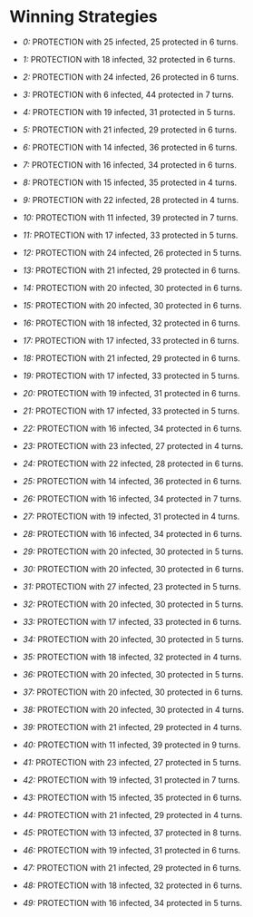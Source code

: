 # Winning Strategies

* _0:_ PROTECTION with 25 infected, 25 protected in 6 turns.


* _1:_ PROTECTION with 18 infected, 32 protected in 6 turns.


* _2:_ PROTECTION with 24 infected, 26 protected in 6 turns.


* _3:_ PROTECTION with 6 infected, 44 protected in 7 turns.


* _4:_ PROTECTION with 19 infected, 31 protected in 5 turns.


* _5:_ PROTECTION with 21 infected, 29 protected in 6 turns.


* _6:_ PROTECTION with 14 infected, 36 protected in 6 turns.


* _7:_ PROTECTION with 16 infected, 34 protected in 6 turns.


* _8:_ PROTECTION with 15 infected, 35 protected in 4 turns.


* _9:_ PROTECTION with 22 infected, 28 protected in 4 turns.


* _10:_ PROTECTION with 11 infected, 39 protected in 7 turns.


* _11:_ PROTECTION with 17 infected, 33 protected in 5 turns.


* _12:_ PROTECTION with 24 infected, 26 protected in 5 turns.


* _13:_ PROTECTION with 21 infected, 29 protected in 6 turns.


* _14:_ PROTECTION with 20 infected, 30 protected in 6 turns.


* _15:_ PROTECTION with 20 infected, 30 protected in 6 turns.


* _16:_ PROTECTION with 18 infected, 32 protected in 6 turns.


* _17:_ PROTECTION with 17 infected, 33 protected in 6 turns.


* _18:_ PROTECTION with 21 infected, 29 protected in 6 turns.


* _19:_ PROTECTION with 17 infected, 33 protected in 5 turns.


* _20:_ PROTECTION with 19 infected, 31 protected in 6 turns.


* _21:_ PROTECTION with 17 infected, 33 protected in 5 turns.


* _22:_ PROTECTION with 16 infected, 34 protected in 6 turns.


* _23:_ PROTECTION with 23 infected, 27 protected in 4 turns.


* _24:_ PROTECTION with 22 infected, 28 protected in 6 turns.


* _25:_ PROTECTION with 14 infected, 36 protected in 6 turns.


* _26:_ PROTECTION with 16 infected, 34 protected in 7 turns.


* _27:_ PROTECTION with 19 infected, 31 protected in 4 turns.


* _28:_ PROTECTION with 16 infected, 34 protected in 6 turns.


* _29:_ PROTECTION with 20 infected, 30 protected in 5 turns.


* _30:_ PROTECTION with 20 infected, 30 protected in 6 turns.


* _31:_ PROTECTION with 27 infected, 23 protected in 5 turns.


* _32:_ PROTECTION with 20 infected, 30 protected in 5 turns.


* _33:_ PROTECTION with 17 infected, 33 protected in 6 turns.


* _34:_ PROTECTION with 20 infected, 30 protected in 5 turns.


* _35:_ PROTECTION with 18 infected, 32 protected in 4 turns.


* _36:_ PROTECTION with 20 infected, 30 protected in 5 turns.


* _37:_ PROTECTION with 20 infected, 30 protected in 6 turns.


* _38:_ PROTECTION with 20 infected, 30 protected in 4 turns.


* _39:_ PROTECTION with 21 infected, 29 protected in 4 turns.


* _40:_ PROTECTION with 11 infected, 39 protected in 9 turns.


* _41:_ PROTECTION with 23 infected, 27 protected in 5 turns.


* _42:_ PROTECTION with 19 infected, 31 protected in 7 turns.


* _43:_ PROTECTION with 15 infected, 35 protected in 6 turns.


* _44:_ PROTECTION with 21 infected, 29 protected in 4 turns.


* _45:_ PROTECTION with 13 infected, 37 protected in 8 turns.


* _46:_ PROTECTION with 19 infected, 31 protected in 6 turns.


* _47:_ PROTECTION with 21 infected, 29 protected in 6 turns.


* _48:_ PROTECTION with 18 infected, 32 protected in 6 turns.


* _49:_ PROTECTION with 16 infected, 34 protected in 5 turns.


